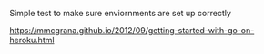 Simple test to make sure enviornments are set up correctly 

https://mmcgrana.github.io/2012/09/getting-started-with-go-on-heroku.html
